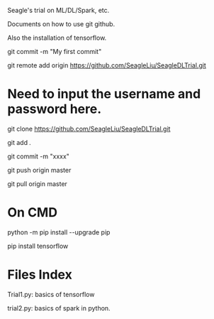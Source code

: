 Seagle's trial on ML/DL/Spark, etc.

Documents on how to use git github.

Also the installation of tensorflow.

git commit -m "My first commit"

git remote add origin https://github.com/SeagleLiu/SeagleDLTrial.git

# Need to input the username and password here.

git clone https://github.com/SeagleLiu/SeagleDLTrial.git


git add *.*

git commit -m "xxxx"

git push origin master

git pull origin master

# On CMD

python -m pip install --upgrade pip

pip install tensorflow

# Files Index

Trial1.py: basics of tensorflow

trial2.py: basics of spark in python.